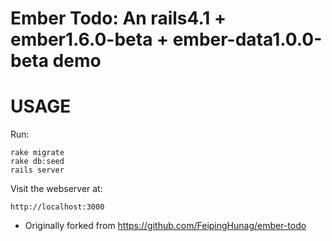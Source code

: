 Ember Todo: An rails4.1 + ember1.6.0-beta + ember-data1.0.0-beta demo
==================================

USAGE
=====

Run:

    rake migrate
    rake db:seed
    rails server

Visit the webserver at:

    http://localhost:3000


- Originally forked from https://github.com/FeipingHunag/ember-todo

